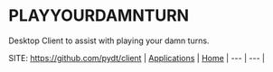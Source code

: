 # PLAYYOURDAMNTURN

 Desktop Client to assist with playing your damn turns.

 SITE: https://github.com/pydt/client
 | [Applications](https://portable-linux-apps.github.io/apps.html) | [Home](https://portable-linux-apps.github.io)
 | --- | --- |
